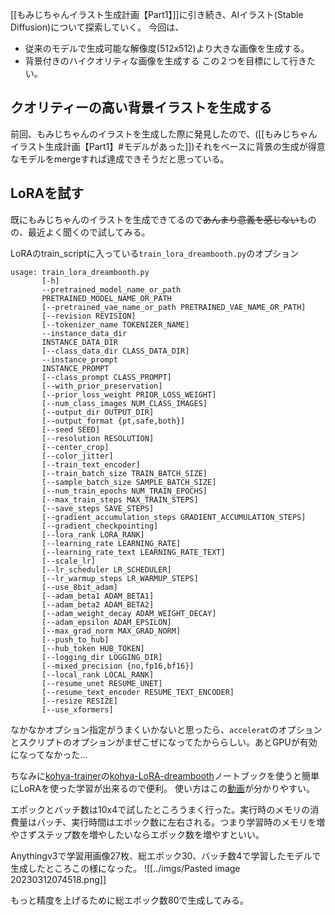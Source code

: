 [[もみじちゃんイラスト生成計画【Part1】]]に引き続き、AIイラスト(Stable Diffusion)について探索していく。
今回は、
- 従来のモデルで生成可能な解像度(512x512)より大きな画像を生成する。
- 背景付きのハイクオリティな画像を生成する
この２つを目標にして行きたい。

## クオリティーの高い背景イラストを生成する
前回、もみじちゃんのイラストを生成した際に発見したので、([[もみじちゃんイラスト生成計画【Part1】#モデルがあった]])それをベースに背景の生成が得意なモデルをmergeすれば達成できそうだと思っている。

## LoRAを試す
既にもみじちゃんのイラストを生成できてるので~~あんまり意義を感じない~~ものの、最近よく聞くので試してみる。

LoRAのtrain_scriptに入っている`train_lora_dreambooth.py`のオプション
```
usage: train_lora_dreambooth.py
       [-h]
       --pretrained_model_name_or_path
       PRETRAINED_MODEL_NAME_OR_PATH
       [--pretrained_vae_name_or_path PRETRAINED_VAE_NAME_OR_PATH]
       [--revision REVISION]
       [--tokenizer_name TOKENIZER_NAME]
       --instance_data_dir
       INSTANCE_DATA_DIR
       [--class_data_dir CLASS_DATA_DIR]
       --instance_prompt
       INSTANCE_PROMPT
       [--class_prompt CLASS_PROMPT]
       [--with_prior_preservation]
       [--prior_loss_weight PRIOR_LOSS_WEIGHT]
       [--num_class_images NUM_CLASS_IMAGES]
       [--output_dir OUTPUT_DIR]
       [--output_format {pt,safe,both}]
       [--seed SEED]
       [--resolution RESOLUTION]
       [--center_crop]
       [--color_jitter]
       [--train_text_encoder]
       [--train_batch_size TRAIN_BATCH_SIZE]
       [--sample_batch_size SAMPLE_BATCH_SIZE]
       [--num_train_epochs NUM_TRAIN_EPOCHS]
       [--max_train_steps MAX_TRAIN_STEPS]
       [--save_steps SAVE_STEPS]
       [--gradient_accumulation_steps GRADIENT_ACCUMULATION_STEPS]
       [--gradient_checkpointing]
       [--lora_rank LORA_RANK]
       [--learning_rate LEARNING_RATE]
       [--learning_rate_text LEARNING_RATE_TEXT]
       [--scale_lr]
       [--lr_scheduler LR_SCHEDULER]
       [--lr_warmup_steps LR_WARMUP_STEPS]
       [--use_8bit_adam]
       [--adam_beta1 ADAM_BETA1]
       [--adam_beta2 ADAM_BETA2]
       [--adam_weight_decay ADAM_WEIGHT_DECAY]
       [--adam_epsilon ADAM_EPSILON]
       [--max_grad_norm MAX_GRAD_NORM]
       [--push_to_hub]
       [--hub_token HUB_TOKEN]
       [--logging_dir LOGGING_DIR]
       [--mixed_precision {no,fp16,bf16}]
       [--local_rank LOCAL_RANK]
       [--resume_unet RESUME_UNET]
       [--resume_text_encoder RESUME_TEXT_ENCODER]
       [--resize RESIZE]
       [--use_xformers]
```

なかなかオプション指定がうまくいかないと思ったら、`accelerat`のオプションとスクリプトのオプションがまぜこぜになってたかららしい。あとGPUが有効になってなかった...

ちなみに[kohya-trainer](https://github.com/Linaqruf/kohya-trainer)の[kohya-LoRA-dreambooth](https://colab.research.google.com/github/Linaqruf/kohya-trainer/blob/main/kohya-LoRA-dreambooth.ipynb)ノートブックを使うと簡単にLoRAを使った学習が出来るので便利。
使い方はこの[動画](https://www.youtube.com/watch?v=OzDW0_sCwEw)が分かりやすい。

エポックとバッチ数は10x4で試したところうまく行った。実行時のメモリの消費量はバッチ、実行時間はエポック数に左右される。つまり学習時のメモリを増やさずステップ数を増やしたいならエポック数を増やすといい。

Anythingv3で学習用画像27枚、総エポック30、バッチ数4で学習したモデルで生成したところこの様になった。
![[../imgs/Pasted image 20230312074518.png]]

もっと精度を上げるために総エポック数80で生成してみる。

